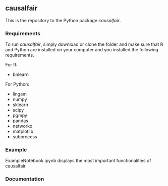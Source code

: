 ## causalfair

This is the repository to the Python package *causalfair*. 

### Requirements
To run *causalfair*, simply download or clone the folder and make sure that R and Python are installed on your computer and you installed the following requirements.

For R:
- bnlearn

For Python:
- lingam
- numpy
- sklearn
- scipy
- pgmpy
- pandas
- networkx
- matplotlib
- subprocess

### Example
ExampleNotebook.ipynb displays the most important functionalities of causalfair.

### Documentation
